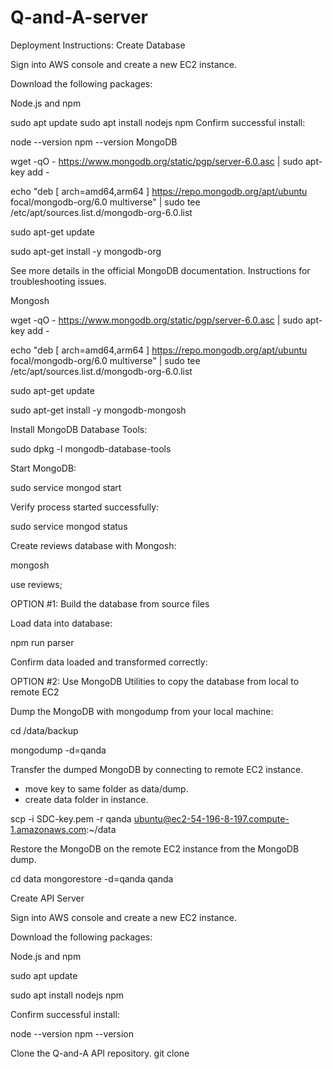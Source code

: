 # Q-and-A-server
Deployment Instructions:
Create Database

Sign into AWS console and create a new EC2 instance.

Download the following packages:

Node.js and npm

  sudo apt update
  sudo apt install nodejs npm
Confirm successful install:

  node --version
  npm --version
MongoDB

  wget -qO - https://www.mongodb.org/static/pgp/server-6.0.asc | sudo apt-key add -

  echo "deb [ arch=amd64,arm64 ] https://repo.mongodb.org/apt/ubuntu focal/mongodb-org/6.0 multiverse" | sudo tee /etc/apt/sources.list.d/mongodb-org-6.0.list

  sudo apt-get update

  sudo apt-get install -y mongodb-org
  
See more details in the official MongoDB documentation. Instructions for troubleshooting issues.

Mongosh

  wget -qO - https://www.mongodb.org/static/pgp/server-6.0.asc | sudo apt-key add -

  echo "deb [ arch=amd64,arm64 ] https://repo.mongodb.org/apt/ubuntu focal/mongodb-org/6.0 multiverse" | sudo tee /etc/apt/sources.list.d/mongodb-org-6.0.list

  sudo apt-get update

  sudo apt-get install -y mongodb-mongosh
  
Install MongoDB Database Tools:

sudo dpkg -l mongodb-database-tools

Start MongoDB:

  sudo service mongod start
  
Verify process started successfully:

  sudo service mongod status

Create reviews database with Mongosh:

  mongosh
  
  use reviews;
  
OPTION #1: Build the database from source files

Load data into database:

  npm run parser

  
Confirm data loaded and transformed correctly:


OPTION #2: Use MongoDB Utilities to copy the database from local to remote EC2

Dump the MongoDB with mongodump from your local machine:


  cd /data/backup
  
  mongodump -d=qanda
  
Transfer the dumped MongoDB by connecting to remote EC2 instance.

  - move key to same folder as data/dump.
  - create data folder in instance.
  
  scp -i SDC-key.pem -r qanda ubuntu@ec2-54-196-8-197.compute-1.amazonaws.com:~/data
  
Restore the MongoDB on the remote EC2 instance from the MongoDB dump.

  cd data
  mongorestore -d=qanda qanda
  
Create API Server

Sign into AWS console and create a new EC2 instance.

Download the following packages:

Node.js and npm

  sudo apt update
  
  sudo apt install nodejs npm
  
Confirm successful install:

  node --version
  npm --version
  
Clone the Q-and-A API repository.
  git clone <git repo link>
